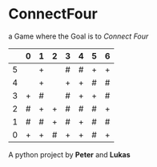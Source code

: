 # ConnectFour
a Game where the Goal is to _Connect Four_

||0|1|2|3|4|5|6|
|-|-|-|-|-|-|-|-|
|5||+||#|#|+|+|
|4||+||+|+|#|#|
|3|+|#||#|+|+|#|
|2|#|+|+|#|#|#|+|
|1|#|#|+|#|+|#|#|
|0|+|+|#|+|+|#|+|

A python project by **Peter** and **Lukas**
